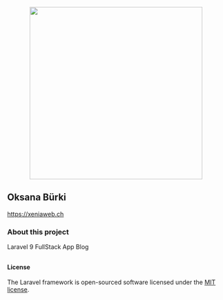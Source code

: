 <p align="center"><a href="https://laravel.com" target="_blank"><img src="https://raw.githubusercontent.com/laravel/art/master/logo-lockup/5%20SVG/2%20CMYK/1%20Full%20Color/laravel-logolockup-cmyk-red.svg" width="400"></a></p>

## Oksana Bürki

<https://xeniaweb.ch>

### About this project

Laravel 9 FullStack App Blog

[comment]: <> (- [Simple, fast routing engine]&#40;https://laravel.com/docs/routing&#41;.)

[comment]: <> (- [Powerful dependency injection container]&#40;https://laravel.com/docs/container&#41;.)

[comment]: <> (- Multiple back-ends for [session]&#40;https://laravel.com/docs/session&#41; and [cache]&#40;https://laravel.com/docs/cache&#41; storage.)

[comment]: <> (- Expressive, intuitive [database ORM]&#40;https://laravel.com/docs/eloquent&#41;.)

[comment]: <> (- Database agnostic [schema migrations]&#40;https://laravel.com/docs/migrations&#41;.)

[comment]: <> (- [Robust background job processing]&#40;https://laravel.com/docs/queues&#41;.)

[comment]: <> (- [Real-time event broadcasting]&#40;https://laravel.com/docs/broadcasting&#41;.)

[comment]: <> (Laravel is accessible, powerful, and provides tools required for large, robust applications.)


##

#### License

The Laravel framework is open-sourced software licensed under the [MIT license](https://opensource.org/licenses/MIT).

